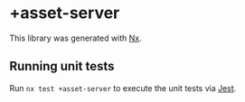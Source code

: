 # +asset-server

This library was generated with [Nx](https://nx.dev).

## Running unit tests

Run `nx test +asset-server` to execute the unit tests via [Jest](https://jestjs.io).
